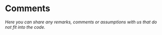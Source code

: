 # Comments

_Here you can share any remarks, comments or assumptions with us that do not fit into the code._ 